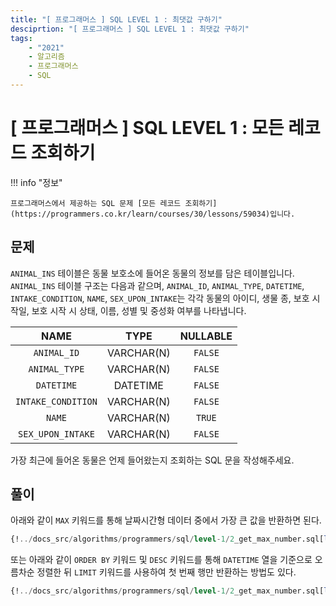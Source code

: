 ```yaml
---
title: "[ 프로그래머스 ] SQL LEVEL 1 : 최댓값 구하기"
desciprtion: "[ 프로그래머스 ] SQL LEVEL 1 : 최댓값 구하기"
tags:
    - "2021"
    - 알고리즘
    - 프로그래머스
    - SQL
---
```


# [ 프로그래머스 ] SQL LEVEL 1 : 모든 레코드 조회하기

!!! info "정보"

    프로그래머스에서 제공하는 SQL 문제 [모든 레코드 조회하기](https://programmers.co.kr/learn/courses/30/lessons/59034)입니다.

## 문제

`ANIMAL_INS` 테이블은 동물 보호소에 들어온 동물의 정보를 담은 테이블입니다. `ANIMAL_INS` 테이블 구조는 다음과 같으며, `ANIMAL_ID`, `ANIMAL_TYPE`, `DATETIME`, `INTAKE_CONDITION`, `NAME`, `SEX_UPON_INTAKE`는 각각 동물의 아이디, 생물 종, 보호 시작일, 보호 시작 시 상태, 이름, 성별 및 중성화 여부를 나타냅니다.

|NAME|TYPE|NULLABLE|
|:-:|:--:|:-------:|
|`ANIMAL_ID`|VARCHAR(N)|`FALSE`|
|`ANIMAL_TYPE`|VARCHAR(N)|`FALSE`|
|`DATETIME`|DATETIME|`FALSE`|
|`INTAKE_CONDITION`|VARCHAR(N)|`FALSE`|
|`NAME`|VARCHAR(N)|`TRUE`|
|`SEX_UPON_INTAKE`|VARCHAR(N)|`FALSE`|

가장 최근에 들어온 동물은 언제 들어왔는지 조회하는 SQL 문을 작성해주세요.

## 풀이

아래와 같이 `MAX` 키워드를 통해 날짜시간형 데이터 중에서 가장 큰 값을 반환하면 된다.

```sql
{!../docs_src/algorithms/programmers/sql/level-1/2_get_max_number.sql[ln:3]!}
```

또는 아래와 같이 `ORDER BY` 키워드 및 `DESC` 키워드를 통해 `DATETIME` 열을 기준으로 오름차순 정렬한 뒤 `LIMIT` 키워드를 사용하여 첫 번째 행만 반환하는 방법도 있다.

```sql hl_lines="9"
{!../docs_src/algorithms/programmers/sql/level-1/2_get_max_number.sql[ln:6-9]!}
```